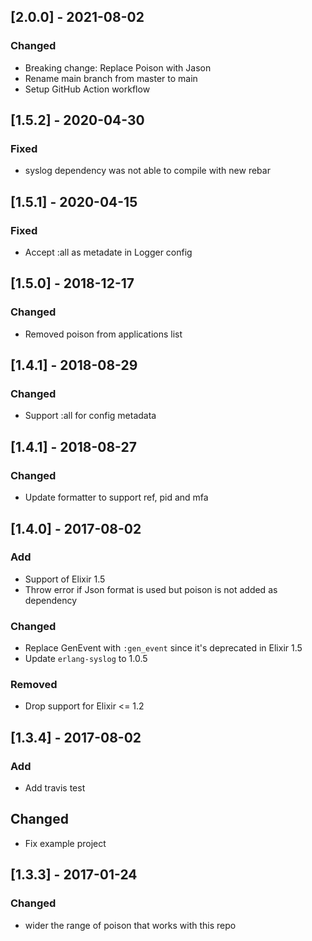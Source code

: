 ## [2.0.0] - 2021-08-02

### Changed
- Breaking change: Replace Poison with Jason
- Rename main branch from master to main
- Setup GitHub Action workflow


## [1.5.2] - 2020-04-30

### Fixed
- syslog dependency was not able to compile with new rebar


## [1.5.1] - 2020-04-15

### Fixed
- Accept :all as metadate in Logger config


## [1.5.0] - 2018-12-17

### Changed
- Removed poison from applications list

## [1.4.1] - 2018-08-29

### Changed
- Support :all for config metadata

## [1.4.1] - 2018-08-27

### Changed
- Update formatter to support ref, pid and mfa 

## [1.4.0] - 2017-08-02

### Add
- Support of Elixir 1.5
- Throw error if Json format is used but poison is not added as dependency

### Changed
- Replace GenEvent with `:gen_event` since it's deprecated in Elixir 1.5
- Update `erlang-syslog` to 1.0.5

### Removed
- Drop support for Elixir <= 1.2

## [1.3.4] - 2017-08-02
### Add
- Add travis test

## Changed
- Fix example project

## [1.3.3] - 2017-01-24
### Changed
- wider the range of poison that works with this repo

